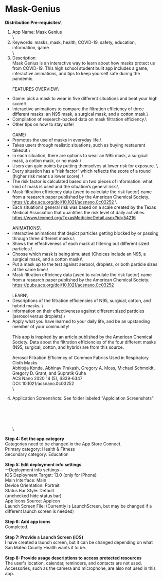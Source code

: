 # Mask-Genius

**Distribution Pre-requisites**\
1) App Name: Mask Genius\
\
2) Keywords: masks, mask, health, COVID-19, safety, education, information, game\
\
3) Description: \
Mask Genius is an interactive way to learn about how masks protect us from COVID-19. This high school student built app includes a game, interactive animations, and tips to keep yourself safe during the pandemic.\
\
FEATURES OVERVIEW\
- Game: pick a mask to wear in five different situations and beat your high score!\
- Interactive animations to compare the filtration efficiency of three different masks: an N95 mask, a surgical mask, and a cotton mask.\
- Compilation of research-backed data on mask filtration efficiency.\
- Other tips on how to stay safe!\
\
GAME\
- Promotes the use of masks in everyday life.\
- Takes users through realistic situations, such as buying restaurant takeout.\
- In each situation, there are options to wear an N95 mask, a surgical mask, a cotton mask, or no mask.\
- Users can gain points by putting themselves at lower risk for exposure. \
- Every situation has a “risk factor” which reflects the score of a round (higher risk means a lower score). \
- The risk factor is calculated based on two pieces of information: what kind of mask is used and the situation’s general risk.\
- Mask filtration efficiency data (used to calculate the risk factor) came from a research paper published by the American Chemical Society. https://pubs.acs.org/doi/10.1021/acsnano.0c03252 \
- Each situation’s general risk was based on a scale created by the Texas Medical Association that quantifies the risk level of daily activities. https://www.texmed.org/TexasMedicineDetail.aspx?id=54216 \
\
ANIMATIONS\
- Interactive animations that depict particles getting blocked by or passing through three different masks.\
- Shows the effectiveness of each mask at filtering out different sized particles.\
- Choose which mask is being simulated (Choices include an N95, a surgical mask, and a cotton mask)\
- Put a mask up to the test against aerosol, droplets, or both particle sizes at the same time.\
- Mask filtration efficiency data (used to calculate the risk factor) came from a research paper published by the American Chemical Society. https://pubs.acs.org/doi/10.1021/acsnano.0c03252 \
\
LEARN\
- Descriptions of the filtration efficiencies of N95, surgical, cotton, and hybrid masks. \
- Information on their effectiveness against different sized particles (aerosol versus droplets).\
- Apply what you have learned to your daily life, and be an upstanding member of your community!\
\
This app is inspired by an article published by the American Chemical Society. Data about the filtration efficiencies of the four different masks (N95, surgical, cotton, and hybrid) are from this source.\
\
Aerosol Filtration Efficiency of Common Fabrics Used in Respiratory Cloth Masks\
Abhiteja Konda, Abhinav Prakash, Gregory A. Moss, Michael Schmoldt, Gregory D. Grant, and Supratik Guha\
ACS Nano 2020 14 (5), 6339-6347\
DOI: 10.1021/acsnano.0c03252\
\
4) Application Screenshots: See folder labeled "Applciation Screenshots"
\
\
\
\
\
\
\




**Step 4: Set the app category**\
Categories need to be changed in the App Store Connect.\
Primary category: Health & Fitness\
Secondary category: Education
\
\
**Step 5: Edit deployment info settings**\
--Deployment info settings--\
iOS Deployment Target: 13.0 (only for iPhone)\
Main Interface: Main \
Device Orientation: Portrait \
Status Bar Style: Default \
(unchecked hide status bar)\
App Icons Source: AppIcon\
Launch Screen File: (Currently is LaunchScreen, but may be changed if a different launch screen is needed)
\
\
**Step 6: Add app icons**\
Completed.
\
\
**Step 7: Provide a Launch Screen (iOS)**\
I have created a launch screen, but it can be changed depending on what San Mateo County Health wants it to be.
\
\
**Step 8: Provide usage descriptions to access protected resources**\
The user's location, calendar, reminders, and contacts are not used. Accessories, such as the camera and microphone, are also not used in this app.
